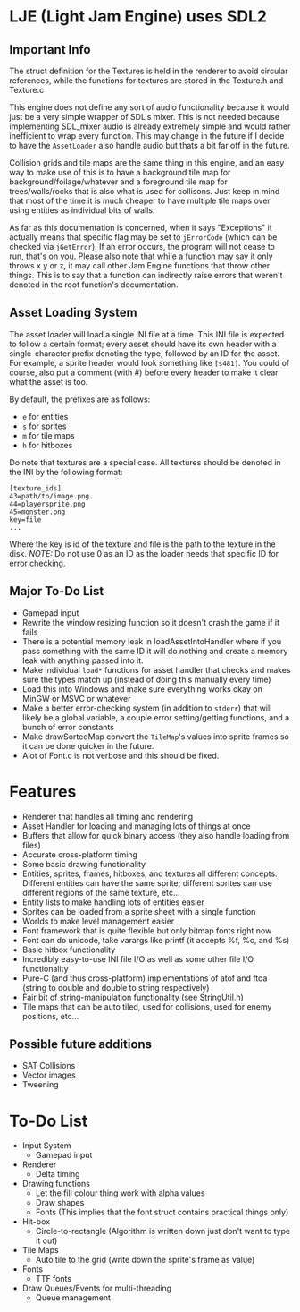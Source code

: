 LJE (Light Jam Engine) uses SDL2
================================

Important Info
--------------
The struct definition for the Textures is held in the renderer
to avoid circular references, while the functions for textures
are stored in the Texture.h and Texture.c

This engine does not define any sort of audio functionality
because it would just be a very simple wrapper of SDL's
mixer. This is not needed because implementing SDL_mixer
audio is already extremely simple and would rather inefficient
to wrap every function. This may change in the future if I
decide to have the `AssetLoader` also handle audio but thats
a bit far off in the future.

Collision grids and tile maps are the same thing in this engine,
and an easy way to make use of this is to have a background
tile map for background/foilage/whatever and a foreground tile
map for trees/walls/rocks that is also what is used for collisons.
Just keep in mind that most of the time it is much cheaper to
have multiple tile maps over using entities as individual bits of
walls.

As far as this documentation is concerned, when it says "Exceptions" it
actually means that specific flag may be set to `jErrorCode` (which
can be checked via `jGetError`). If an error occurs, the program will
not cease to run, that's on you. Please also note that while a function
may say it only throws x y or z, it may call other Jam Engine functions
that throw other things. This is to say that a function can indirectly
raise errors that weren't denoted in the root function's documentation.

Asset Loading System
--------------------
The asset loader will load a single INI file at a time. This INI file is
expected to follow a certain format; every asset should have its own header
with a single-character prefix denoting the type, followed by an ID for the
asset. For example, a sprite header would look something like `[s481]`. You
could of course, also put a comment (with #) before every header to make it
clear what the asset is too.

By default, the prefixes are as follows:

 + `e` for entities
 + `s` for sprites
 + `m` for tile maps
 + `h` for hitboxes

Do note that textures are a special case. All textures should be denoted in
the INI by the following format:

    [texture_ids]
    43=path/to/image.png
    44=playersprite.png
    45=monster.png
    key=file
    ...

Where the key is id of the texture and file is the path to the texture in the
disk. *NOTE:* Do not use 0 as an ID as the loader needs that specific ID for
error checking.

Major To-Do List
----------------
 - Gamepad input
 - Rewrite the window resizing function so it doesn't crash the game if it fails
 - There is a potential memory leak in loadAssetIntoHandler where if you pass
  something with the same ID it will do nothing and create a memory leak with anything
  passed into it.
 - Make individual `load*` functions for asset handler that checks and makes sure the types
  match up (instead of doing this manually every time)
 - Load this into Windows and make sure everything works okay on MinGW or MSVC or whatever
 - Make a better error-checking system (in addition to `stderr`) that will likely be a global
  variable, a couple error setting/getting functions, and a bunch of error constants
 - Make drawSortedMap convert the `TileMap`'s values into sprite frames so it can be done
  quicker in the future.
 - Alot of Font.c is not verbose and this should be fixed.

Features
========
 - Renderer that handles all timing and rendering 
 - Asset Handler for loading and managing lots of things at once
 - Buffers that allow for quick binary access (they also handle loading from files)
 - Accurate cross-platform timing
 - Some basic drawing functionality
 - Entities, sprites, frames, hitboxes, and textures all different concepts. Different entities can have the same sprite; different sprites can use different regions of the same texture, etc...
 - Entity lists to make handling lots of entities easier
 - Sprites can be loaded from a sprite sheet with a single function
 - Worlds to make level management easier
 - Font framework that is quite flexible but only bitmap fonts right now
 - Font can do unicode, take varargs like printf (it accepts %f, %c, and %s)
 - Basic hitbox functionality
 - Incredibly easy-to-use INI file I/O as well as some other file I/O functionality
 - Pure-C (and thus cross-platform) implementations of atof and ftoa (string to double and double to string respectively)
 - Fair bit of string-manipulation functionality (see StringUtil.h)
 - Tile maps that can be auto tiled, used for collisions, used for enemy positions, etc...

Possible future additions
-------------------------
 - SAT Collisions
 - Vector images
 - Tweening

To-Do List
==========

 - Input System
    + Gamepad input
 - Renderer
    + Delta timing
 - Drawing functions
    + Let the fill colour thing work with alpha values
    + Draw shapes
    + Fonts (This implies that the font struct contains practical things only)
 - Hit-box
    + Circle-to-rectangle (Algorithm is written down just don't want to type it out)
 - Tile Maps
    + Auto tile to the grid (write down the sprite's frame as value)
 - Fonts
    + TTF fonts
 - Draw Queues/Events for multi-threading
    + Queue management